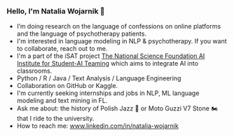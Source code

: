 ### Hello, I'm Natalia Wojarnik 👋

- I’m doing research on the language of confessions on online platforms and the language of psychotherapy patients. 
- I'm interested in language modeling in NLP & psychotherapy. 
  If you want to collaborate, reach out to me.
- I'm a part of the iSAT project [The National Science Foundation AI Institute for Student-AI Teaming](https://www.colorado.edu/research/ai-institute/) which aims to integrate AI into classrooms.
- Python / R / Java / Text Analysis / Language Engineering
- Collaboration on GitHub or Kaggle.
- I'm currently seeking internships and jobs in NLP, ML language modeling and text mining in FL.
- Ask me about: the history of Polish Jazz :saxophone: or Moto Guzzi V7 Stone 🏍️ that I ride to the university.
- How to reach me: www.linkedin.com/in/natalia-wojarnik
